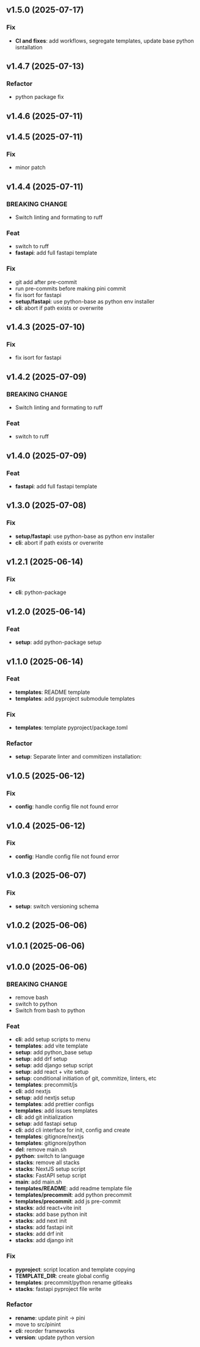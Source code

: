 ## v1.5.0 (2025-07-17)

### Fix

- **CI and fixes**: add workflows, segregate templates, update base python isntallation

## v1.4.7 (2025-07-13)

### Refactor

- python package fix

## v1.4.6 (2025-07-11)

## v1.4.5 (2025-07-11)

### Fix

- minor patch

## v1.4.4 (2025-07-11)

### BREAKING CHANGE

- Switch linting and formating to ruff

### Feat

- switch to ruff
- **fastapi**: add full fastapi template

### Fix

- git add after pre-commit
- run pre-commits before making pini commit
- fix isort for fastapi
- **setup/fastapi**: use python-base as python env installer
- **cli**: abort if path exists or overwrite

## v1.4.3 (2025-07-10)

### Fix

- fix isort for fastapi

## v1.4.2 (2025-07-09)

### BREAKING CHANGE

- Switch linting and formating to ruff

### Feat

- switch to ruff

## v1.4.0 (2025-07-09)

### Feat

- **fastapi**: add full fastapi template

## v1.3.0 (2025-07-08)

### Fix

- **setup/fastapi**: use python-base as python env installer
- **cli**: abort if path exists or overwrite

## v1.2.1 (2025-06-14)

### Fix

- **cli**: python-package

## v1.2.0 (2025-06-14)

### Feat

- **setup**: add python-package setup

## v1.1.0 (2025-06-14)

### Feat

- **templates**: README template
- **templates**: add pyproject submodule templates

### Fix

- **templates**: template pyproject/package.toml

### Refactor

- **setup**: Separate linter and commitizen installation:

## v1.0.5 (2025-06-12)

### Fix

- **config**: handle config file not found error

## v1.0.4 (2025-06-12)

### Fix

- **config**: Handle config file not found error

## v1.0.3 (2025-06-07)

### Fix

- **setup**: switch versioning schema

## v1.0.2 (2025-06-06)

## v1.0.1 (2025-06-06)

## v1.0.0 (2025-06-06)

### BREAKING CHANGE

- remove bash
- switch to python
- Switch from bash to python

### Feat

- **cli**: add setup scripts to menu
- **templates**: add vite template
- **setup**: add python_base setup
- **setup**: add drf setup
- **setup**: add django setup script
- **setup**: add react + vite setup
- **setup**: conditional initiation of git, commitize, linters, etc
- **templates**: precommit/js
- **cli**: add nextjs
- **setup**: add nextjs setup
- **templates**: add prettier configs
- **templates**: add issues templates
- **cli**: add git initialization
- **setup**: add fastapi setup
- **cli**: add cli interface for init, config and create
- **templates**: gitignore/nextjs
- **templates**: gitignore/python
- **del**: remove main.sh
- **python**: switch to language
- **stacks**: remove all stacks
- **stacks**: NextJS setup script
- **stacks**: FastAPI setup script
- **main**: add main.sh
- **templates/README**: add readme template file
- **templates/precommit**: add python precommit
- **templates/precommit**: add js pre-commit
- **stacks**: add react+vite init
- **stacks**: add base python init
- **stacks**: add next init
- **stacks**: add fastapi init
- **stacks**: add drf init
- **stacks**: add django init

### Fix

- **pyproject**: script location and template copying
- **TEMPLATE_DIR**: create global config
- **templates**: precommit/python rename gitleaks
- **stacks**: fastapi pyproject file write

### Refactor

- **rename**: update pinit -> pini
- move to src/pinint
- **cli**: reorder frameworks
- **version**: update python version
